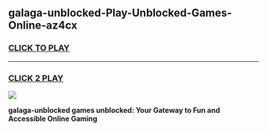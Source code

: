 
## galaga-unblocked-Play-Unblocked-Games-Online-az4cx
<h3>
<a href="https://premium76.site?title=galaga-unblocked&ref=25A">CLICK TO PLAY</a></h3>
<hr>

<h3>
<a href="https://premium76.site?title=galaga-unblocked&ref=25A">CLICK 2 PLAY</a>
  
</h3>

<a href="https://premium76.site?title=galaga-unblocked&ref=25A"><img src="https://clearcache.store/games.png"></a>


**galaga-unblocked games unblocked: Your Gateway to Fun and Accessible Online Gaming**
